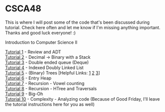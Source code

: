 # CSCA48

This is where I will post some of the code that's been discussed during tutorial. Check here often and let me know if I'm missing anything important. 
Thanks and good luck everyone! :)


Introduction to Computer Science II

[Tutorial 1] - Review and ADT  
[Tutorial 2] - Decimal -> Binary with a Stack  
[Tutorial 3] - Double ended queue (Deque)  
[Tutorial 4] - Indexed Doubly Linked List  
[Tutorial 5] - (Binary) Trees  [Helpful Links:  [1](http://btechsmartclass.com/DS/U5_T1.html)
                                                [2](http://www.algolist.net/Data_structures/Binary_search_tree/Removal)
                                                [3](https://www.cs.usfca.edu/~galles/visualization/BST.html)]  
[Tutorial 6] - Entry Heap  
[Tutorial 7] - Recursion - Vowel counting  
[Tutorial 8] - Recursion - HTree and Traversals  
[Tutorial 9] - Big-Oh  
[Tutorial 10] - Complexity - Analyzing code (Because of Good Friday, I'll leave the tutorial instructions here for you as well)


[//]: # (These are reference links used in the body of this note and get stripped out when the markdown processor does its 
job. There is no need to format nicely because it shouldn't be seen. 
Thanks SO - http://stackoverflow.com/questions/4823468/store-comments-in-markdown-syntax)

   [Tutorial 1]: <https://github.com/YufeiCui/CSCA48/tree/master/tutorials/t1>
   [Tutorial 2]: <https://github.com/YufeiCui/CSCA48/tree/master/tutorials/t2>
   [Tutorial 3]: <https://github.com/YufeiCui/CSCA48/tree/master/tutorials/t3>
   [Tutorial 4]: <https://github.com/YufeiCui/CSCA48/tree/master/tutorials/t4>
   [Tutorial 5]: <https://github.com/YufeiCui/CSCA48/tree/master/tutorials/t5>
   [Tutorial 6]: <https://github.com/YufeiCui/CSCA48/tree/master/tutorials/t6>
   [Tutorial 7]: <https://github.com/YufeiCui/CSCA48/tree/master/tutorials/t7>
   [Tutorial 8]: <https://github.com/YufeiCui/CSCA48/tree/master/tutorials/t8>
   [Tutorial 9]: <https://github.com/YufeiCui/CSCA48/tree/master/tutorials/t9>
   [Tutorial 10]: <https://github.com/YufeiCui/CSCA48/tree/master/tutorials/t10>
